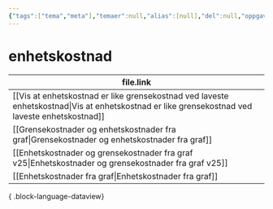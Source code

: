 ```yaml
---
{"tags":["tema","meta"],"temaer":null,"alias":[null],"del":null,"oppgave":null,"fag":null,"eksamen":null,"dg-publish":true,"title":"enhetskostnad","date":"2023-06-01","modified":"2023-06-01","permalink":"/temaer/enhetskostnad/","dgPassFrontmatter":true}
---
```



# enhetskostnad
| file.link                                                                                                                                         |
| ------------------------------------------------------------------------------------------------------------------------------------------------- |
| [[Vis at enhetskostnad er like grensekostnad ved laveste enhetskostnad\|Vis at enhetskostnad er like grensekostnad ved laveste enhetskostnad]] |
| [[Grensekostnader og enhetskostnader fra graf\|Grensekostnader og enhetskostnader fra graf]]                                                   |
| [[Enhetskostnader og grensekostnader fra graf v25\|Enhetskostnader og grensekostnader fra graf v25]]                                           |
| [[Enhetskostnader fra graf\|Enhetskostnader fra graf]]                                                                                         |

{ .block-language-dataview}
